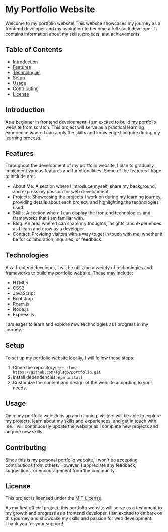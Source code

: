 # My Portfolio Website

Welcome to my portfolio website! This website showcases my journey as a frontend developer and my aspiration to become a full stack developer. It contains information about my skills, projects, and achievements.

## Table of Contents

- [Introduction](#introduction)
- [Features](#features)
- [Technologies](#technologies)
- [Setup](#setup)
- [Usage](#usage)
- [Contributing](#contributing)
- [License](#license)

## Introduction

As a beginner in frontend development, I am excited to build my portfolio website from scratch. This project will serve as a practical learning experience where I can apply the skills and knowledge I acquire during my learning process.

## Features

Throughout the development of my portfolio website, I plan to gradually implement various features and functionalities. Some of the features I hope to include are:

- About Me: A section where I introduce myself, share my background, and express my passion for web development.
- Projects: Showcasing the projects I work on during my learning journey, providing details about each project, and highlighting the technologies used.
- Skills: A section where I can display the frontend technologies and frameworks that I am familiar with.
- Blog: An area where I can share my thoughts, insights, and experiences as I learn and grow as a developer.
- Contact: Providing visitors with a way to get in touch with me, whether it be for collaboration, inquiries, or feedback.


## Technologies

As a frontend developer, I will be utilizing a variety of technologies and frameworks to build my portfolio website. These may include:

- HTML5
- CSS3
- JavaScript
- Bootstrap
- React.js
- Node.js
- Express.js

I am eager to learn and explore new technologies as I progress in my journey.

## Setup

To set up my portfolio website locally, I will follow these steps:

1. Clone the repository: `git clone https://github.com/aglago/portfolio.git`
2. Install dependencies: `npm install`
3. Customize the content and design of the website according to your needs.

## Usage

Once my portfolio website is up and running, visitors will be able to explore my projects, learn about my skills and experiences, and get in touch with me. I will continuously update the website as I complete new projects and acquire new skills.

## Contributing

Since this is my personal portfolio website, I won't be accepting contributions from others. However, I appreciate any feedback, suggestions, or encouragement from the community.

## License

This project is licensed under the [MIT License](LICENSE).

As my first official project, this portfolio website will serve as a testament to my growth and progress as a frontend developer. I am excited to embark on this journey and showcase my skills and passion for web development. Thank you for your support!